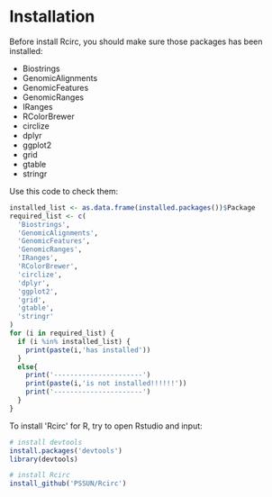 # Installation
Before install Rcirc, you should make sure those packages has been installed:

 - Biostrings
 - GenomicAlignments
 - GenomicFeatures
 - GenomicRanges
 - IRanges
 - RColorBrewer
 - circlize
 - dplyr
 - ggplot2
 - grid
 - gtable
 - stringr
 
Use this code to check them:
```R
installed_list <- as.data.frame(installed.packages())$Package
required_list <- c(
  'Biostrings',
  'GenomicAlignments',
  'GenomicFeatures',
  'GenomicRanges',
  'IRanges',
  'RColorBrewer',
  'circlize',
  'dplyr',
  'ggplot2',
  'grid',
  'gtable',
  'stringr'
)
for (i in required_list) {
  if (i %in% installed_list) {
    print(paste(i,'has installed'))
  }
  else{
    print('----------------------')
    print(paste(i,'is not installed!!!!!!'))
    print('----------------------')
  }
}
```

To install 'Rcirc' for R, try to open Rstudio and input:
```R
# install devtools
install.packages('devtools')
library(devtools)  

# install Rcirc
install_github('PSSUN/Rcirc')
```
